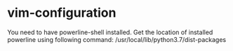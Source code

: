# vim-configuration
You need to have powerline-shell installed. Get the location of installed powerline using following command: /usr/local/lib/python3.7/dist-packages

